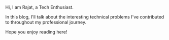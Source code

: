 Hi, I am Rajat, a Tech Enthusiast.
 
In this blog, I'll talk about the interesting technical problems I've contributed to throughout my professional journey.

Hope you enjoy reading here!
